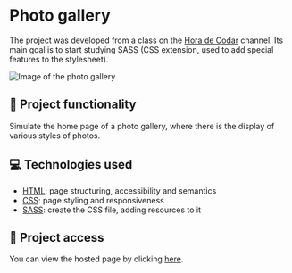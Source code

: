 # Photo gallery
The project was developed from a class on the [Hora de Codar](https://www.youtube.com/@MatheusBattisti) channel. Its main goal is to start studying SASS (CSS extension, used to add special features to the stylesheet).

![Image of the photo gallery](https://user-images.githubusercontent.com/96635074/209747141-f25755be-e9d4-417f-854f-866969011e44.png)

## 🔨 Project functionality
Simulate the home page of a photo gallery, where there is the display of various styles of photos.

## 💻 Technologies used 
* [HTML](https://developer.mozilla.org/pt-BR/docs/Web/HTML): page structuring, accessibility and semantics
* [CSS](https://developer.mozilla.org/pt-BR/docs/Web/CSS): page styling and responsiveness
* [SASS](https://sass-lang.com/documentation/): create the CSS file, adding resources to it

## 📁 Project access
You can view the hosted page by clicking [here](https://arturcolen.github.io/Gallery/).
